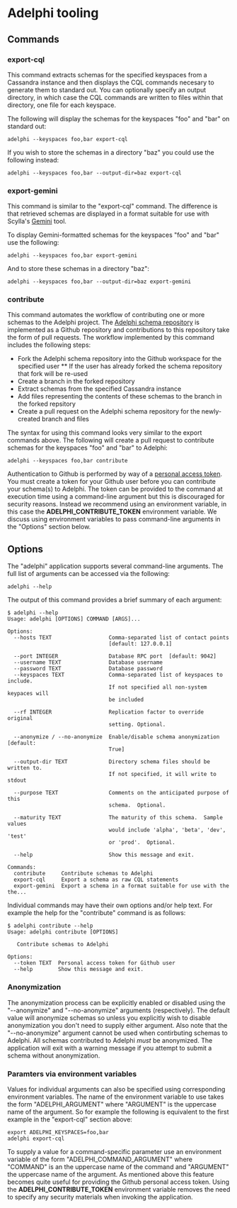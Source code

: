 # Adelphi tooling

## Commands

### export-cql
This command extracts schemas for the specified keyspaces from a Cassandra instance and then displays the CQL commands necesary to generate them to standard out.  You can optionally specify an output directory, in which case the CQL commands are written to files within that directory, one file for each keyspace.

The following will display the schemas for the keyspaces "foo" and "bar" on standard out: 

    adelphi --keyspaces foo,bar export-cql

If you wish to store the schemas in a directory "baz" you could use the following instead:

    adelphi --keyspaces foo,bar --output-dir=baz export-cql

### export-gemini
This command is similar to the "export-cql" command.  The difference is that retrieved schemas are displayed in a format suitable for use with Scylla's [Gemini](https://github.com/scylladb/gemini) tool.

To display Gemini-formatted schemas for the keyspaces "foo" and "bar" use the following:

    adelphi --keyspaces foo,bar export-gemini

And to store these schemas in a directory "baz":

    adelphi --keyspaces foo,bar --output-dir=baz export-gemini

### contribute
This command automates the workflow of contributing one or more schemas to the Adelphi project.  The [Adelphi schema repository](https://github.com/datastax/adelphi-schemas) is implemented as a Github repository and contributions to this repository take the form of pull requests.  The workflow implemented by this command includes the following steps:

* Fork the Adelphi schema repository into the Github workspace for the specified user
** If the user has already forked the schema repository that fork will be re-used
* Create a branch in the forked repository
* Extract schemas from the specified Cassandra instance
* Add files representing the contents of these schemas to the branch in the forked repsitory
* Create a pull request on the Adelphi schema repository for the newly-created branch and files

The syntax for using this command looks very similar to the export commands above.  The following will create a pull request to contribute schemas for the keyspaces "foo" and "bar" to Adelphi:

    adelphi --keyspaces foo,bar contribute

Authentication to Github is performed by way of a [personal access token](https://docs.github.com/en/free-pro-team@latest/github/authenticating-to-github/creating-a-personal-access-token).  You must create a token for your Github user before you can contribute your schema(s) to Adelphi.  The token can be provided to the command at execution time using a command-line argument but this is discouraged for security reasons.  Instead we recommend using an environment variable, in this case the **ADELPHI_CONTRIBUTE_TOKEN** environment variable.  We discuss using environment variables to pass command-line arguments in the "Options" section below.

## Options
The "adelphi" application supports several command-line arguments.  The full list of arguments can be accessed via the following:

    adelphi --help

The output of this command provides a brief summary of each argument:

    $ adelphi --help
    Usage: adelphi [OPTIONS] COMMAND [ARGS]...
    
    Options:
      --hosts TEXT                  Comma-separated list of contact points
                                    [default: 127.0.0.1]
    
      --port INTEGER                Database RPC port  [default: 9042]
      --username TEXT               Database username
      --password TEXT               Database password
      --keyspaces TEXT              Comma-separated list of keyspaces to include.
                                    If not specified all non-system keypaces will
                                    be included
    
      --rf INTEGER                  Replication factor to override original
                                    setting. Optional.
    
      --anonymize / --no-anonymize  Enable/disable schema anonymization  [default:
                                    True]
    
      --output-dir TEXT             Directory schema files should be written to.
                                    If not specified, it will write to stdout
    
      --purpose TEXT                Comments on the anticipated purpose of this
                                    schema.  Optional.
    
      --maturity TEXT               The maturity of this schema.  Sample values
                                    would include 'alpha', 'beta', 'dev', 'test'
                                    or 'prod'.  Optional.
    
      --help                        Show this message and exit.
    
    Commands:
      contribute     Contribute schemas to Adelphi
      export-cql     Export a schema as raw CQL statements
      export-gemini  Export a schema in a format suitable for use with the the...

Individual commands may have their own options and/or help text.  For example the help for the "contribute" command is as follows:

    $ adelphi contribute --help  
    Usage: adelphi contribute [OPTIONS]
    
       Contribute schemas to Adelphi
    
    Options:
      --token TEXT  Personal access token for Github user
      --help        Show this message and exit.

### Anonymization
The anonymization process can be explicitly enabled or disabled using the "--anonymize" and "--no-anonymize" arguments (respectively).  The default value will anonymize schemas so unless you explicitly wish to disable anonymization you don't need to supply either argument.  Also note that the "--no-anonymize" argument cannot be used when contirbuting schemas to Adelphi.  All schemas contributed to Adelphi *must* be anonymized.  The application will exit with a warning message if you attempt to submit a schema without anonymization.

### Paramters via environment variables
Values for individual arguments can also be specified using corresponding environment variables.  The name of the environment variable to use takes the form "ADELPHI_ARGUMENT" where "ARGUMENT" is the uppercase name of the argument.  So for example the following is equivalent to the first example in the "export-cql" section above:

    export ADELPHI_KEYSPACES=foo,bar
    adelphi export-cql

To supply a value for a command-specific parameter use an environment variable of the form "ADELPHI_COMMAND_ARGUMENT" where "COMMAND" is an the uppercase name of the command and "ARGUMENT" the uppercase name of the argument.  As mentioned above this feature becomes quite useful for providing the Github personal access token.  Using the **ADELPHI_CONTRIBUTE_TOKEN** environment variable removes the need to specify any security materials when invoking the application.
